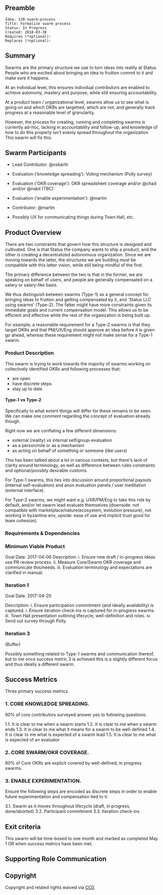## Preamble

    Idea: 120-swarm-process
    Title: Formalize swarm process
    Status: In Progress
    Created: 2018-03-30
    Requires (*optional):
    Replaces (*optional):

## Summary
Swarms are the primary structure we use to turn ideas into reality at Status.
People who are excited about bringing an idea to fruition commit to it and make
sure it happens.

At an individual level, this ensures individual contributors are enabled to
achieve autonomy, mastery and purpose, while still ensuring accountability.

At a product team / organizational level, swarms allow us to see what is going
on and which OKRs are targetted, which are not, and generally track progress at
a reasonable level of granularity.

However, the process for creating, running and completing swarms is currently
ad-hoc, lacking in accountability and follow-up, and knowledge of how to do this
properly isn't evenly spread throughout the organization. This swarm will fix
this.

## Swarm Participants
- Lead Contributor: @oskarth
- Evaluation ('knowledge spreading'): Voting mechanism (Polly survey)
- Evaluation ('OKR coverage'): OKR spreadsheet coverage and/or @chad and/or @nabil (TBC)
- Evaluation ('enable experimentation'): @martin
- Contributor: @martin

- Possibly UX for communicating things during Town Hall, etc.

## Product Overview
There are two constraints that govern how this structure is designed and
cultivated. One is that Status the company wants to ship a product, and the
other is creating a decentralized autonomous organization. Since we are moving
towards the latter, the structures we are building must be compatible with this
latter vision, while still being mindful of the first.

The primary difference between the two is that in the former, we are speaking on
behalf of users, and people are generally compensated on a salary or salary-like
basis.

We thus distinguish between swarms (Type-1) as a general concept for bringing
ideas to fruition and getting compensated by it, and 'Status LLC using swarms'
(Type-2). The fatter might have more constraints given its immediate goals
and current compensation model. This allows us to be efficient and effective
while the rest of the organization is being built up.

For example, a reasonable requirement for a Type-2 swarms is that they target
OKRs and that PM/UX/Eng should approve an idea before it is given go ahead,
whereas these requirement might not make sense for a Type-1 swarm.

### Product Description
This swarm is trying to work towards the majority of swarms working on
collectively identified OKRs and following processes that:

- are open
- have discrete steps
- stay up to date

#### Type-1 vs Type-2

Specifically to what extent things will differ for these remains to be seen. We
can make one comment regarding the concept of evaluation already though.

Right now we are conflating a few different dimensions:

- external (reality) vs internal self/group-evaluation
- as a person/role or as a mechanism
- as acting on behalf of something or someone (like users)

This has been talked about a lot in various contexts, but there's lack of
clarity around terminology, as well as difference between rules constraints and
optional/possibly desirable customs.

For Type-1 swarms, this ties into discussion around proportional payouts
(internal self-evaluation) and anon evaluation panels / user meditation
(external interface).

For Type-2 swarms, we might want e.g. UXR/PM/Eng to take this role by default,
and/or let swarm lead evaluate themselves (downside: not compatible with
marketplace/nature(ecosystem, evolution pressure), not working in byzantine env,
upside: ease of use and implicit trust good for team cohesion).

### Requirements & Dependencies

### Minimum Viable Product
Goal Date: 2017-04-06
Description:
i. Ensure new draft / in-progress ideas use PR review process.
ii. Measure Core/Swarm OKR coverage and communicate this/needs.
iii. Evaluation terminology and expectations are clarified in manual.

### Iteration 1
Goal Date: 2017-04-20

Description:
i. Ensure participation commitment (and ideally availability) is captured.
i. Ensure iteration check-ins is captured for in-progress swarms.
iii. Town Hall presentation outlining lifecycle, well-definition and roles.
iv. Send out survey through Polly.

### Iteration 3
(Buffer)

Possibly something related to Type-1 swarms and communication thereof, but to me
once success metric 3 is achieved this is a slightly different focus and thus
ideally a different swarm.

## Success Metrics

Three primary success metrics.

### 1. CORE KNOWLEDGE SPREADING.
90% of core contributors surveyed answer yes to following questions:

1.1. It is clear to me when a swarm starts
1.2. It is clear to me when a swarm ends
1.3. It is clear to me what it means for a swarm to be well-defined
1.4. It is clear to me what is expected of a swarm lead
1.5. It is clear to me what is expected of an evaluator

### 2. CORE SWARM/OKR COVERAGE.
80% of Core OKRs are explicit covered by well-defined, in progress swarms.

### 3. ENABLE EXPERIMENTATION.
Ensure the following steps are encoded as discrete steps in order to enable
future experimentation and compensation tied to it:

3.1. Swarm as it moves throughout lifecycle (draft, in progress, done/aborted)
3.2. Participant commitment
3.3. Iteration check-ins

## Exit criteria

This swarm will be time-boxed to one month and marked as completed May 1 OR when
success metrics have been met.

## Supporting Role Communication

## Copyright
Copyright and related rights waived via [CC0](https://creativecommons.org/publicdomain/zero/1.0/).
